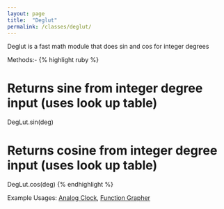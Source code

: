 ```yaml
---
layout: page
title:  "Deglut"
permalink: /classes/deglut/
---
```


Deglut is a fast math module that does sin and cos for integer degrees

Methods:-
{% highlight ruby %}
# Returns sine from integer degree input (uses look up table)
DegLut.sin(deg)
# Returns cosine from integer degree input (uses look up table)
DegLut.cos(deg)
{% endhighlight %}

Example Usages: [Analog Clock][clock], [Function Grapher][grapher]

[clock]: https://github.com/ruby-processing/JRubyArt-examples/blob/master/processing_app/library/fastmath/clock.rb
[grapher]: https://github.com/ruby-processing/JRubyArt-examples/blob/master/contributed/grapher.rb
